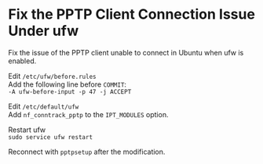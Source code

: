 # Fix the PPTP Client Connection Issue Under ufw

Fix the issue of the PPTP client unable to connect in Ubuntu when ufw is enabled.

Edit `/etc/ufw/before.rules`  
Add the following line before `COMMIT`:  
`-A ufw-before-input -p 47 -j ACCEPT`

Edit `/etc/default/ufw`  
Add `nf_conntrack_pptp` to the `IPT_MODULES` option.

Restart ufw  
`sudo service ufw restart`

Reconnect with `pptpsetup` after the modification.